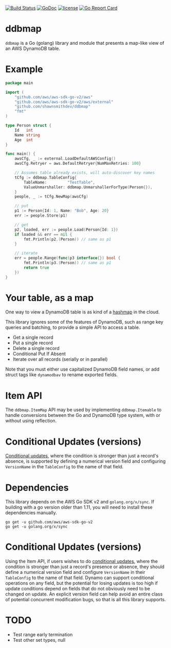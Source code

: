 [![Build Status](https://travis-ci.org/shawnsmithdev/ddbmap.svg)](https://travis-ci.org/shawnsmithdev/ddbmap)
[![GoDoc](https://godoc.org/github.com/shawnsmithdev/ddbmap?status.png)](https://godoc.org/github.com/shawnsmithdev/ddbmap)
[![license](http://img.shields.io/badge/license-MIT-red.svg?style=flat)](https://raw.githubusercontent.com/shawnsmithdev/ddbmap/master/LICENSE)
[![Go Report Card](https://goreportcard.com/badge/github.com/shawnsmithdev/ddbmap)](https://goreportcard.com/report/github.com/shawnsmithdev/ddbmap)

# ddbmap
`ddbmap` is a Go (golang) library and module that presents a map-like view of an AWS DynamoDB table.

# Example
```go
package main

import (
    "github.com/aws/aws-sdk-go-v2/aws"
    "github.com/aws/aws-sdk-go-v2/aws/external"
    "github.com/shawnsmithdev/ddbmap"
    "fmt"
)

type Person struct {
    Id   int
    Name string
    Age  int
}

func main() {
    awsCfg, _ := external.LoadDefaultAWSConfig()
    awsCfg.Retryer = aws.DefaultRetryer{NumMaxRetries: 100}

    // Assumes table already exists, will auto-discover key names
    tCfg := ddbmap.TableConfig{
        TableName:         "TestTable",
        ValueUnmarshaller: ddbmap.UnmarshallerForType(Person{}),
    }
    people, _ := tCfg.NewMap(awsCfg)

    // put
    p1 := Person{Id: 1, Name: "Bob", Age: 20}
    err := people.Store(p1)

    // get
    p2, loaded, err := people.Load(Person{Id: 1})
    if loaded && err == nil {
        fmt.Println(p2.(Person)) // same as p1
    }

    // iterate
    err = people.Range(func(p3 interface{}) bool {
        fmt.Println(p3.(Person)) // same as p1
        return true
    })
}
```

# Your table, as a map
One way to view a DynamoDB table is as kind of a [hashmap](https://en.wikipedia.org/wiki/Hash_table) in the cloud.

This library ignores some of the features of DynamoDB, such as range key queries and batching,
to provide a simple API to access a table.

* Get a single record
* Put a single record
* Delete a single record
* Conditional Put If Absent
* Iterate over all records (serially or in parallel)

Note that you must either use capitalized DynamoDB field names, or add struct tags like `dynamodbav` to rename
exported fields.

# Item API
The `ddbmap.ItemMap` API may be used by implementing `ddbmap.Itemable` to handle conversions between the Go and
DynamoDB type system, with or without using reflection.

# Conditional Updates (versions)
[Conditional updates](https://docs.aws.amazon.com/amazondynamodb/latest/developerguide/WorkingWithItems.html#WorkingWithItems.ConditionalUpdate),
where the condition is stronger than just a record's absence, is supported by defining a numerical version field
and configuring `VersionName` in the `TableConfig` to the name of that field.

# Dependencies
This library depends on the AWS Go SDK v2 and `golang.org/x/sync`.
If building with a go version older than 1.11, you will need to install these dependencies manually.
```
go get -u github.com/aws/aws-sdk-go-v2
go get -u golang.org/x/sync
```

# Conditional Updates (versions)
Using the Item API, if users wishes to do
[conditional updates](https://docs.aws.amazon.com/amazondynamodb/latest/developerguide/WorkingWithItems.html#WorkingWithItems.ConditionalUpdate),
where the condition is stronger than just a record's presence or absence, they should define a numerical version field
and configure `VersionName` in their `TableConfig` to the name of that field. Dynamo can support conditional operations
on any field, but the potential for losing updates is too high if update conditions depend on fields that do not
obviously need to be changed on update. An explicit version field can help avoid an entire class of potential concurrent
modification bugs, so that is all this library supports.

# TODO
* Test range early termination
* Test other set types, null
